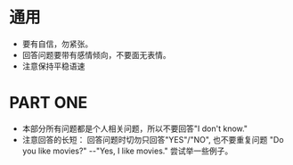 # 通用
* 要有自信，勿紧张。
* 回答问题要带有感情倾向，不要面无表情。
* 注意保持平稳语速

# PART ONE
* 本部分所有问题都是个人相关问题，所以不要回答"I don't know."
* 注意回答的长短： 回答问题时切勿只回答"YES"/"NO", 也不要重复问题 "Do you like movies?" --"Yes, I like movies." 尝试举一些例子。
